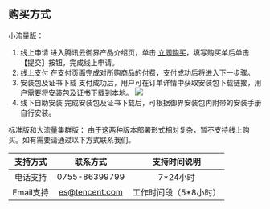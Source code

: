 ## 购买方式
小流量版：
   1. 线上申请
进入腾讯云御界产品介绍页，单击 [立即购买](https://buy.cloud.tencent.com/buy/yje)，填写购买单后单击【提交】按钮，完成线上申请。
   2. 线上支付
在支付页面完成对所购商品的付费，支付成功后将进入下一步骤。
   3. 安装包及证书下载
支付成功后，用户可在订单详情中获取安装包下载链接，用户需要将安装包及证书下载到本地。
![](https://main.qcloudimg.com/raw/04cd28713bae1a15c4df045c59aa97c0.png)
   4. 线下自助安装
完成安装包及证书下载后，可根据御界安装包内附带的安装手册自行安装。


标准版和大流量集群版：
由于这两种版本部署形式相对复杂，暂不支持线上购买。如有需要请通过以下方式联系我们。

支持方式 | 联系方式 | 支持时间说明
:-: | :-: | :-:
电话支持 | 0755-86399799 | 7\*24小时
Email支持 | es@tencent.com | 工作时间段（5\*8小时）